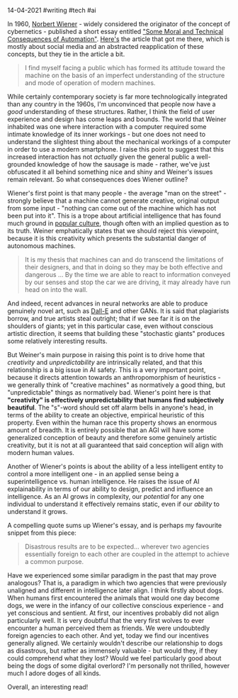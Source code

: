 14-04-2021 #writing #tech #ai

In 1960, [Norbert Wiener](https://en.wikipedia.org/wiki/Norbert_Wiener) - widely considered the originator of the concept of cybernetics - published a short essay entitled ["Some Moral and Technical Consequences of Automation"](https://nissenbaum.tech.cornell.edu/papers/Wiener.pdf). [Here's](https://www.thenewatlantis.com/publications/welcoming-our-new-robot-overlords) the article that got me there, which is mostly about social media and an abstracted reapplication of these concepts, but they tie in the article a bit.

> I find myself facing a public which has formed its attitude toward the machine on the basis of an imperfect understanding of the structure and mode of operation of modern machines.

While certainly contemporary society is far more technologically integrated than any country in the 1960s, I'm unconvinced that people now have a *good* understanding of these structures. Rather, I think the field of user experience and design has come leaps and bounds. The world that Weiner inhabited was one where interaction with a computer required some intimate knowledge of its inner workings - but one does not need to understand the slightest thing about the mechanical workings of a computer in order to use a modern smartphone. I raise this point to suggest that this increased interaction has not *actually* given the general public a well-grounded knowledge of how the sausage is made - rather, we've just obfuscated it all behind something nice and shiny and Weiner's issues remain relevant. So what consequences does Wiener outline?

Wiener's first point is that many people - the average "man on the street" - strongly believe that a machine cannot generate creative, original output from some input - "nothing can come out of the machine which has not been put into it". This is a trope about artificial intelligence that has found much ground in [popular culture](https://youtu.be/9A8lIA3jHJw?t=60), though often with an implied question as to its truth. Weiner emphatically states that we should reject this viewpoint, because it is this creativity which presents the substantial danger of autonomous machines.

> It is my thesis that machines can and do transcend the limitations of their designers, and that in doing so they may be both effective and dangerous ... By the time we are able to react to information conveyed by our senses and stop the car we are driving, it may already have run head on into the wall.

And indeed, recent advances in neural networks are able to produce genuinely novel art, such as [Dall-E](https://openai.com/blog/dall-e/) and other GANs. It is said that plagiarists borrow, and true artists steal outright; that if we see far it is on the shoulders of giants; yet in this particular case, even without conscious artistic direction, it seems that building these "stochastic giants" produces some relatively interesting results.

But Weiner's main purpose in raising this point is to drive home that *creativity* and *unpredictability* are intrinsically related, and that this relationship is a big issue in AI safety. This is a very important point, because it directs attention towards an anthropomorphism of heuristics - we generally think of "creative machines" as normatively a good thing, but "unpredictable" things as normatively bad. Wiener's point here is that **"creativity" is effectively unpredictability that humans find subjectively beautiful**.  The "s"-word should set off alarm bells in anyone's head, in terms of the ability to create an objective, empirical heuristic of this property. Even within the human race this property shows an enormous amount of breadth. It is entirely possible that an AGI will have some generalized conception of beauty and therefore some genuinely artistic creativity, but it is not at all guaranteed that said conception will align with modern human values.

Another of Wiener's points is about the ability of a less intelligent entity to control a more intelligent one - in an applied sense being a superintelligence vs. human intelligence. He raises the issue of AI explainability in terms of our ability to design, predict and influence an intelligence. As an AI grows in complexity, our *potential* for any one individual to understand it effectively remains static, even if our *ability* to understand it grows.

A compelling quote sums up Wiener's essay, and is perhaps my favourite snippet from this piece:

> Disastrous results are to be expected... wherever two agencies essentially foreign to each other are coupled in the attempt to achieve a common purpose.

Have we experienced some similar paradigm in the past that may prove analogous? That is, a paradigm in which two agencies that were previously unaligned and different in intelligence later align. I think firstly about dogs. When humans first encountered the animals that would one day become dogs, we were in the infancy of our collective conscious experience - and yet conscious and sentient. At first, our incentives probably did not align particularly well. It is very doubtful that the very first wolves to ever encounter a human perceived them as friends. We were undoubtedly foreign agencies to each other. And yet, today we find our incentives generally aligned. We certainly wouldn't describe our relationship to dogs as disastrous, but rather as immensely valuable - but would they, if they could comprehend what they lost? Would we feel particularly good about being the dogs of some digital overlord? I'm personally not thrilled, however much I adore doges of all kinds.

Overall, an interesting read!